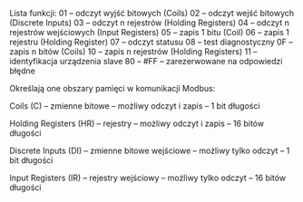 Lista funkcji:
01 – odczyt wyjść bitowych (Coils)
02 – odczyt wejść bitowych (Discrete Inputs)
03 – odczyt n rejestrów (Holding Registers)
04 – odczyt n rejestrów wejściowych (Input Registers)
05 – zapis 1 bitu (Coil)
06 – zapis 1 rejestru (Holding Register)
07 – odczyt statusu
08 – test diagnostyczny
0F – zapis n bitów (Coils)
10 – zapis n rejestrów (Holding Registers)
11 – identyfikacja urządzenia slave
80 – #FF – zarezerwowane na odpowiedzi błędne

Określają one obszary pamięci w komunikacji Modbus:

Coils (C) – zmienne bitowe – możliwy odczyt i zapis – 1 bit długości

Holding Registers (HR) – rejestry – możliwy odczyt i zapis – 16 bitów długości

Discrete Inputs (DI) – zmienne bitowe wejściowe – możliwy tylko odczyt – 1 bit długości

Input Registers (IR) – rejestry wejściowy – możliwy tylko odczyt – 16 bitów długości

